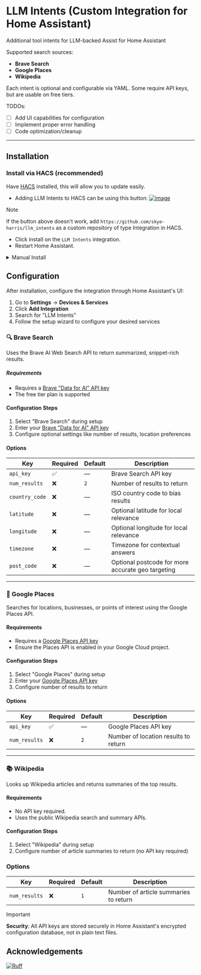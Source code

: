 # LLM Intents (Custom Integration for Home Assistant)

Additional tool intents for LLM-backed Assist for Home Assistant

Supported search sources:

* **Brave Search**
* **Google Places**
* **Wikipedia**

Each intent is optional and configurable via YAML. Some require API keys, but are usable on free tiers.

TODOs:
- [ ] Add UI capabilities for configuration
- [ ] Implement proper error handling
- [ ] Code optimization/cleanup

---

## Installation

### Install via HACS (recommended)

Have [HACS](https://hacs.xyz/) installed, this will allow you to update easily.

* Adding LLM Intents to HACS can be using this button:
[![image](https://my.home-assistant.io/badges/hacs_repository.svg)](https://my.home-assistant.io/redirect/hacs_repository/?owner=douskye-harris&repository=llm-intents&category=integration)

> [!NOTE]
> If the button above doesn't work, add `https://github.com/skye-harris/llm_intents` as a custom repository of type Integration in HACS.

* Click install on the `LLM Intents` integration.
* Restart Home Assistant.


<details><summary>Manual Install</summary>

* Copy the `llm-intents`  folder from [latest release](https://github.com/dougiteixeira/proxmoxve/releases/latest) to the [`custom_components` folder](https://developers.home-assistant.io/docs/creating_integration_file_structure/#where-home-assistant-looks-for-integrations) in your config directory.
* Restart the Home Assistant.
</details>

## Configuration

After installation, configure the integration through Home Assistant's UI:

1. Go to **Settings** → **Devices & Services**
2. Click **Add Integration**
3. Search for "LLM Intents"
4. Follow the setup wizard to configure your desired services

### 🔍 Brave Search

Uses the Brave AI Web Search API to return summarized, snippet-rich results.

##### Requirements

* Requires a [Brave "Data for AI" API key](https://api-dashboard.search.brave.com/app/subscriptions/subscribe?tab=ai)
* The free tier plan is supported

#### Configuration Steps

1. Select "Brave Search" during setup
2. Enter your [Brave "Data for AI" API key](https://api-dashboard.search.brave.com/app/subscriptions/subscribe?tab=ai)
3. Configure optional settings like number of results, location preferences

#### Options

| Key            | Required | Default | Description                                       |
| -------------- | -------- | ------- | ------------------------------------------------- |
| `api_key`      | ✅        | —       | Brave Search API key                              |
| `num_results`  | ❌        | `2`     | Number of results to return                       |
| `country_code` | ❌        | —       | ISO country code to bias results                  |
| `latitude`     | ❌        | —       | Optional latitude for local relevance             |
| `longitude`    | ❌        | —       | Optional longitude for local relevance            |
| `timezone`     | ❌        | —       | Timezone for contextual answers                   |
| `post_code`    | ❌        | —       | Optional postcode for more accurate geo targeting |

---

### 📍 Google Places

Searches for locations, businesses, or points of interest using the Google Places API.

#### Requirements

* Requires a [Google Places API key](https://developers.google.com/maps/documentation/places/web-service/overview)
* Ensure the Places API is enabled in your Google Cloud project.

#### Configuration Steps

1. Select "Google Places" during setup  
2. Enter your [Google Places API key](https://developers.google.com/maps/documentation/places/web-service/overview)
3. Configure number of results to return

#### Options

| Key           | Required | Default | Description                          |
| ------------- | -------- | ------- | ------------------------------------ |
| `api_key`     | ✅        | —       | Google Places API key                |
| `num_results` | ❌        | `2`     | Number of location results to return |

---

### 📚 Wikipedia

Looks up Wikipedia articles and returns summaries of the top results.

#### Requirements

* No API key required.
* Uses the public Wikipedia search and summary APIs.

#### Configuration Steps

1. Select "Wikipedia" during setup
2. Configure number of article summaries to return (no API key required)

### Options

| Key           | Required | Default | Description                           |
| ------------- | -------- | ------- | ------------------------------------- |
| `num_results` | ❌        | `1`     | Number of article summaries to return |

> [!IMPORTANT]
> **Security**: All API keys are stored securely in Home Assistant's encrypted configuration database, not in plain text files.

## Acknowledgements
[![Ruff](https://img.shields.io/endpoint?url=https://raw.githubusercontent.com/astral-sh/ruff/main/assets/badge/v2.json)](https://github.com/astral-sh/ruff)
